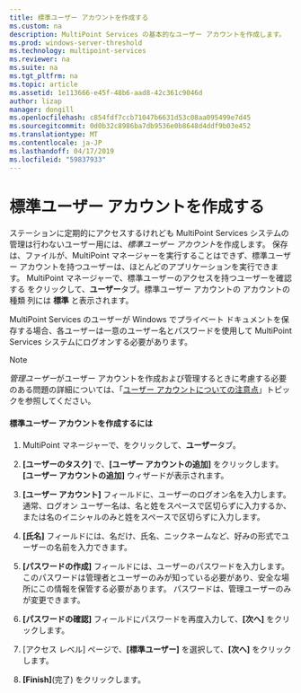 ```yaml
---
title: 標準ユーザー アカウントを作成する
ms.custom: na
description: MultiPoint Services の基本的なユーザー アカウントを作成します。
ms.prod: windows-server-threshold
ms.technology: multipoint-services
ms.reviewer: na
ms.suite: na
ms.tgt_pltfrm: na
ms.topic: article
ms.assetid: 1e113666-e45f-48b6-aad8-42c361c9046d
author: lizap
manager: dongill
ms.openlocfilehash: c854fdf7ccb71047b6631d53c08aa095499e7d45
ms.sourcegitcommit: 0d0b32c8986ba7db9536e0b8648d4ddf9b03e452
ms.translationtype: MT
ms.contentlocale: ja-JP
ms.lasthandoff: 04/17/2019
ms.locfileid: "59837933"
---
```

# <a name="create-a-standard-user-account"></a>標準ユーザー アカウントを作成する
ステーションに定期的にアクセスするけれども MultiPoint Services システムの管理は行わないユーザー用には、*標準ユーザー アカウント*を作成します。 保存は、ファイルが、MultiPoint マネージャーを実行することはできず、標準ユーザー アカウントを持つユーザーは、ほとんどのアプリケーションを実行できます。 MultiPoint マネージャーで、標準ユーザーのアクセスを持つユーザーを確認する をクリックして、**ユーザー**タブ。標準ユーザー アカウントの アカウントの種類 列には **標準** と表示されます。  
  
MultiPoint Services のユーザーが Windows でプライベート ドキュメントを保存する場合、各ユーザーは一意のユーザー名とパスワードを使用して MultiPoint Services システムにログオンする必要があります。  
  
> [!NOTE]  
> *管理ユーザー*がユーザー アカウントを作成および管理するときに考慮する必要のある問題の詳細については、「[ユーザー アカウントについての注意点](User-Account-Considerations.md)」トピックを参照してください。  
  
#### <a name="to-create-a-standard-user-account"></a>標準ユーザー アカウントを作成するには  
  
1.  MultiPoint マネージャーで、をクリックして、**ユーザー**タブ。  
  
2.  **[ユーザーのタスク]** で、**[ユーザー アカウントの追加]** をクリックします。 **[ユーザー アカウントの追加]** ウィザードが表示されます。  
  
3.  **[ユーザー アカウント]** フィールドに、ユーザーのログオン名を入力します。 通常、ログオン ユーザー名は、名と姓をスペースで区切らずに入力するか、または名のイニシャルのみと姓をスペースで区切らずに入力します。  
  
4.  **[氏名]** フィールドには、名だけ、氏名、ニックネームなど、好みの形式でユーザーの名前を入力できます。  
  
5.  **[パスワードの作成]** フィールドには、ユーザーのパスワードを入力します。 このパスワードは管理者とユーザーのみが知っている必要があり、安全な場所にこの情報を保管する必要があります。 パスワードは、管理ユーザーのみが変更できます。  
  
6.  **[パスワードの確認]** フィールドにパスワードを再度入力して、**[次へ]** をクリックします。  
  
7.  [アクセス レベル] ページで、**[標準ユーザー]** を選択して、**[次へ]** をクリックします。  
  
8.  **[Finish]**(完了) をクリックします。  
